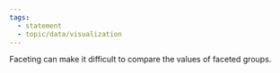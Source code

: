 ```yaml
---
tags:
  - statement
  - topic/data/visualization
---
```

Faceting can make it difficult to compare the values of faceted groups.